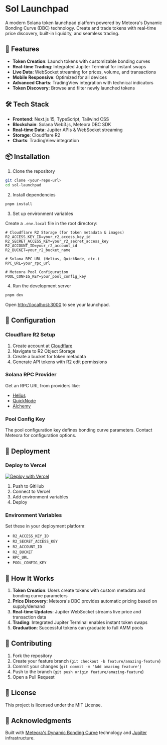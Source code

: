 # Sol Launchpad

A modern Solana token launchpad platform powered by Meteora's Dynamic Bonding Curve (DBC) technology. Create and trade tokens with real-time price discovery, built-in liquidity, and seamless trading.

## 🚀 Features

- **Token Creation**: Launch tokens with customizable bonding curves
- **Real-time Trading**: Integrated Jupiter Terminal for instant swaps
- **Live Data**: WebSocket streaming for prices, volume, and transactions
- **Mobile Responsive**: Optimized for all devices
- **Advanced Charts**: TradingView integration with technical indicators
- **Token Discovery**: Browse and filter newly launched tokens

## 🛠 Tech Stack

- **Frontend**: Next.js 15, TypeScript, Tailwind CSS
- **Blockchain**: Solana Web3.js, Meteora DBC SDK
- **Real-time Data**: Jupiter APIs & WebSocket streaming
- **Storage**: Cloudflare R2
- **Charts**: TradingView integration

## 📦 Installation

1. Clone the repository

```bash
git clone <your-repo-url>
cd sol-launchpad
```

2. Install dependencies

```bash
pnpm install
```

3. Set up environment variables

Create a `.env.local` file in the root directory:

```env
# Cloudflare R2 Storage (for token metadata & images)
R2_ACCESS_KEY_ID=your_r2_access_key_id
R2_SECRET_ACCESS_KEY=your_r2_secret_access_key
R2_ACCOUNT_ID=your_r2_account_id
R2_BUCKET=your_r2_bucket_name

# Solana RPC URL (Helius, QuickNode, etc.)
RPC_URL=your_rpc_url

# Meteora Pool Configuration
POOL_CONFIG_KEY=your_pool_config_key
```

4. Run the development server

```bash
pnpm dev
```

Open [http://localhost:3000](http://localhost:3000) to see your launchpad.

## 🔧 Configuration

### Cloudflare R2 Setup
1. Create account at [Cloudflare](https://dash.cloudflare.com)
2. Navigate to R2 Object Storage
3. Create a bucket for token metadata
4. Generate API tokens with R2 edit permissions

### Solana RPC Provider
Get an RPC URL from providers like:
- [Helius](https://helius.xyz)
- [QuickNode](https://quicknode.com)
- [Alchemy](https://alchemy.com)

### Pool Config Key
The pool configuration key defines bonding curve parameters. Contact Meteora for configuration options.

## 🚀 Deployment

### Deploy to Vercel

[![Deploy with Vercel](https://vercel.com/button)](https://vercel.com/new)

1. Push to GitHub
2. Connect to Vercel
3. Add environment variables
4. Deploy

### Environment Variables
Set these in your deployment platform:
- `R2_ACCESS_KEY_ID`
- `R2_SECRET_ACCESS_KEY` 
- `R2_ACCOUNT_ID`
- `R2_BUCKET`
- `RPC_URL`
- `POOL_CONFIG_KEY`

## 📖 How It Works

1. **Token Creation**: Users create tokens with custom metadata and bonding curve parameters
2. **Price Discovery**: Meteora's DBC provides automatic pricing based on supply/demand
3. **Real-time Updates**: Jupiter WebSocket streams live price and transaction data
4. **Trading**: Integrated Jupiter Terminal enables instant token swaps
5. **Graduation**: Successful tokens can graduate to full AMM pools

## 🤝 Contributing

1. Fork the repository
2. Create your feature branch (`git checkout -b feature/amazing-feature`)
3. Commit your changes (`git commit -m 'Add amazing feature'`)
4. Push to the branch (`git push origin feature/amazing-feature`)
5. Open a Pull Request

## 📄 License

This project is licensed under the MIT License.

## 🙏 Acknowledgments

Built with [Meteora's Dynamic Bonding Curve](https://meteora.ag) technology and [Jupiter](https://jup.ag) infrastructure.
